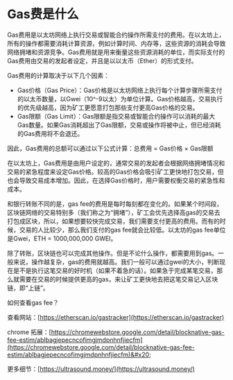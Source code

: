 # Gas费是什么

Gas费用是以太坊网络上执行交易或智能合约操作所需支付的费用。在以太坊上，所有的操作都需要消耗计算资源，例如计算时间、内存等，这些资源的消耗会导致网络拥堵和资源竞争。Gas费用就是用来衡量这些资源消耗的单位，而实际支付的Gas费用由交易的发起者设定，并且是以以太币（Ether）的形式支付。

Gas费用的计算取决于以下几个因素：

* Gas价格（Gas Price）：Gas价格是以太坊网络上执行每个计算步骤所需支付的以太币数量，以Gwei（10^-9以太）为单位计算。Gas价格越高，交易执行的优先级越高，因为矿工更愿意打包那些支付更高Gas价格的交易。
* Gas限额（Gas Limit）：Gas限额是指交易或智能合约操作可以消耗的最大Gas数量。如果Gas消耗超出了Gas限额，交易或操作将被中止，但已经消耗的Gas费用将不会退还。

&#x20;

因此，Gas费用的总额可以通过以下公式计算：总费用 = Gas价格 × Gas限额

在以太坊上，Gas费用是由用户设定的，通常交易的发起者会根据网络拥堵情况和交易的紧急程度来设定Gas价格。较高的Gas价格会吸引矿工更快地打包交易，但也会导致交易成本增加。因此，在选择Gas价格时，用户需要权衡交易的紧急性和成本。

和银行转账不同的是，gas fee的费用是每时每刻都在变化的。如果某个时间段，区块链网络的交易特别多（我们称之为“拥堵”），矿工会优先选择高gas的交易去打包成区块，所以，如果想要较快完成交易，我们需要支付更高的费用。而有的时候，交易的人比较少，那么我们支付的gas fee就会比较低。以太坊的gas fee单位是Gwei，ETH = 1000,000,000 GWEI。

除了转账，区块链也可以完成其他操作。但是不论什么操作，都需要用到gas。一般来说，操作越复杂，gas的费用就越高。我们一般可以通过gwei的大小，判断现在是不是执行这笔交易的好时机（如果不着急的话）。如果急于完成某笔交易，那么就需要在交易的时候提供更高的gas，来让矿工更快地去把这笔交易记入区块链，即“上链”。

如何查看gas fee？

查看网站：[https://etherscan.io/gastracker](https://etherscan.io/gastracker)

chrome 拓展：[https://chromewebstore.google.com/detail/blocknative-gas-fee-estim/ablbagjepecncofimgjmdpnhnfjiecfm](https://chromewebstore.google.com/detail/blocknative-gas-fee-estim/ablbagjepecncofimgjmdpnhnfjiecfm)&#x20;

更多细节：[https://ultrasound.money/](https://ultrasound.money/)
